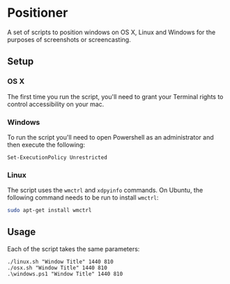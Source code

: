 # Positioner

A set of scripts to position windows on OS X, Linux and Windows for the
purposes of screenshots or screencasting.

## Setup

### OS X

The first time you run the script, you'll need to grant your Terminal
rights to control accessibility on your mac.

### Windows

To run the script you'll need to open Powershell as an administrator
and then execute the following:

```
Set-ExecutionPolicy Unrestricted
```

### Linux

The script uses the `wmctrl` and `xdpyinfo` commands. On Ubuntu, the
following command needs to be run to install `wmctrl`:

```bash
sudo apt-get install wmctrl
```

## Usage

Each of the script takes the same parameters:

```
./linux.sh "Window Title" 1440 810
./osx.sh "Window Title" 1440 810
.\windows.ps1 "Window Title" 1440 810
```